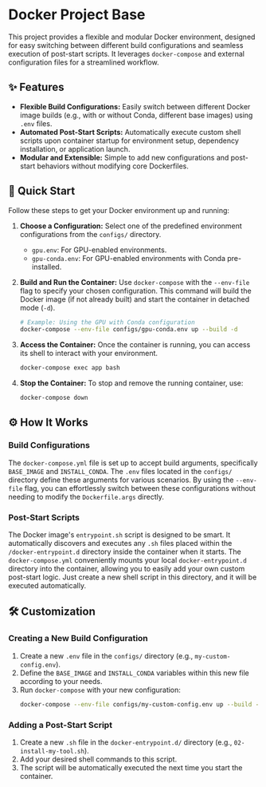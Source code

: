 # Docker Project Base

This project provides a flexible and modular Docker environment, designed for easy switching between different build configurations and seamless execution of post-start scripts. It leverages `docker-compose` and external configuration files for a streamlined workflow.

## ✨ Features

*   **Flexible Build Configurations:** Easily switch between different Docker image builds (e.g., with or without Conda, different base images) using `.env` files.
*   **Automated Post-Start Scripts:** Automatically execute custom shell scripts upon container startup for environment setup, dependency installation, or application launch.
*   **Modular and Extensible:** Simple to add new configurations and post-start behaviors without modifying core Dockerfiles.

## 🚀 Quick Start

Follow these steps to get your Docker environment up and running:

1.  **Choose a Configuration:**
    Select one of the predefined environment configurations from the `configs/` directory.
    *   `gpu.env`: For GPU-enabled environments.
    *   `gpu-conda.env`: For GPU-enabled environments with Conda pre-installed.

2.  **Build and Run the Container:**
    Use `docker-compose` with the `--env-file` flag to specify your chosen configuration. This command will build the Docker image (if not already built) and start the container in detached mode (`-d`).

    ```bash
    # Example: Using the GPU with Conda configuration
    docker-compose --env-file configs/gpu-conda.env up --build -d
    ```

3.  **Access the Container:**
    Once the container is running, you can access its shell to interact with your environment.

    ```bash
    docker-compose exec app bash
    ```

4.  **Stop the Container:**
    To stop and remove the running container, use:

    ```bash
    docker-compose down
    ```

## ⚙️ How It Works

### Build Configurations

The `docker-compose.yml` file is set up to accept build arguments, specifically `BASE_IMAGE` and `INSTALL_CONDA`. The `.env` files located in the `configs/` directory define these arguments for various scenarios. By using the `--env-file` flag, you can effortlessly switch between these configurations without needing to modify the `Dockerfile.args` directly.

### Post-Start Scripts

The Docker image's `entrypoint.sh` script is designed to be smart. It automatically discovers and executes any `.sh` files placed within the `/docker-entrypoint.d` directory inside the container when it starts. The `docker-compose.yml` conveniently mounts your local `docker-entrypoint.d` directory into the container, allowing you to easily add your own custom post-start logic. Just create a new shell script in this directory, and it will be executed automatically.

## 🛠️ Customization

### Creating a New Build Configuration

1.  Create a new `.env` file in the `configs/` directory (e.g., `my-custom-config.env`).
2.  Define the `BASE_IMAGE` and `INSTALL_CONDA` variables within this new file according to your needs.
3.  Run `docker-compose` with your new configuration:
    ```bash
    docker-compose --env-file configs/my-custom-config.env up --build -d
    ```

### Adding a Post-Start Script

1.  Create a new `.sh` file in the `docker-entrypoint.d/` directory (e.g., `02-install-my-tool.sh`).
2.  Add your desired shell commands to this script.
3.  The script will be automatically executed the next time you start the container.
